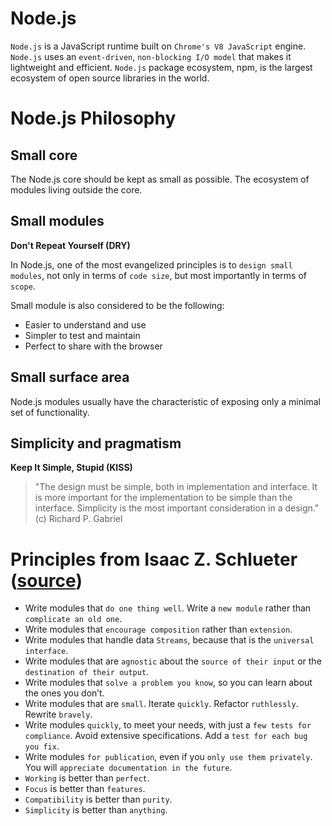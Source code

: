 # Node.js

`Node.js` is a JavaScript runtime built on `Chrome's V8 JavaScript` engine. 
`Node.js` uses an `event-driven`, `non-blocking I/O model` that makes it lightweight and efficient. 
`Node.js` package ecosystem, npm, is the largest ecosystem of open source libraries in the world.

# Node.js Philosophy

## Small core

The Node.js core should be kept as small as possible.
The ecosystem of modules living outside the core.

## Small modules

**Don't Repeat Yourself (DRY)**

In Node.js, one of the most evangelized principles is to `design small modules`, not only in terms of `code size`, but most importantly in terms of `scope`. 

Small module is also considered to be the following:
 
 - Easier to understand and use
 - Simpler to test and maintain
 - Perfect to share with the browser

## Small surface area

Node.js modules usually have the characteristic of exposing only a minimal set of functionality.

## Simplicity and pragmatism

**Keep It Simple, Stupid (KISS)**

> "The design must be simple, both in implementation and interface. 
> It is more important for the implementation to be simple than the interface. 
> Simplicity is the most important consideration in a design." 
> (c) Richard P. Gabriel
     
# Principles from Isaac Z. Schlueter ([source](http://blog.izs.me/post/48281998870/unix-philosophy-and-nodejs))    
     
 - Write modules that `do one thing well`. Write a `new module` rather than `complicate an old one`.
 - Write modules that `encourage composition` rather than `extension`.
 - Write modules that handle data `Streams`, because that is the `universal interface`.
 - Write modules that are `agnostic` about the `source of their input` or the `destination of their output`.
 - Write modules that `solve a problem you know`, so you can learn about the ones you don’t.
 - Write modules that are `small`. Iterate `quickly`. Refactor `ruthlessly`. Rewrite `bravely`.
 - Write modules `quickly`, to meet your needs, with just a `few tests for compliance`. Avoid extensive specifications. Add a `test for each bug you fix`.
 - Write modules `for publication`, even if you `only use them privately`. You will `appreciate documentation in the future`.
 - `Working` is better than `perfect`.
 - `Focus` is better than `features`.
 - `Compatibility` is better than `purity`.
 - `Simplicity` is better than `anything`.
